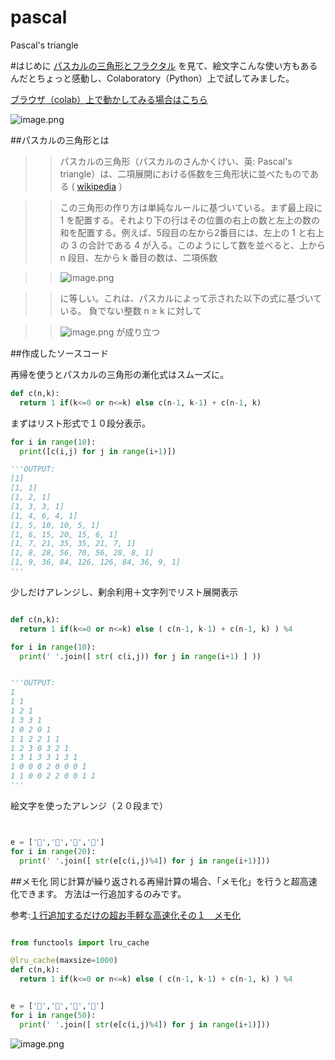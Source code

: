 # pascal
Pascal's triangle

#はじめに
[パスカルの三角形とフラクタル](https://qiita.com/YuukiToriyama/items/d5a3a4635640a860f0a7) を見て、絵文字こんな使い方もあるんだとちょっと感動し、Colaboratory（Python）上で試してみました。

[ブラウザ（colab）上で動かしてみる場合はこちら](https://github.com/zaq9/pascal/blob/master/pascal.ipynb)

![image.png](https://qiita-image-store.s3.amazonaws.com/0/351020/28fd503b-6804-ea43-e90a-04a71dc8a866.png)



##パスカルの三角形とは

>>パスカルの三角形（パスカルのさんかくけい、英: Pascal's triangle）は、二項展開における係数を三角形状に並べたものである ( [wikipedia](https://ja.wikipedia.org/wiki/%E3%83%91%E3%82%B9%E3%82%AB%E3%83%AB%E3%81%AE%E4%B8%89%E8%A7%92%E5%BD%A2) ）

>>この三角形の作り方は単純なルールに基づいている。まず最上段に 1 を配置する。それより下の行はその位置の右上の数と左上の数の和を配置する。例えば、5段目の左から2番目には、左上の 1 と右上の 3 の合計である 4 が入る。このようにして数を並べると、上から n 段目、左から k 番目の数は、二項係数 

>> ![image.png](https://qiita-image-store.s3.amazonaws.com/0/351020/56cb1534-59c8-6ade-9426-0f0c359f2953.png)

>>に等しい。これは、パスカルによって示された以下の式に基づいている。
負でない整数 n ≥ k に対して 

>> ![image.png](https://qiita-image-store.s3.amazonaws.com/0/351020/2e91192e-3725-93cd-8932-ff7d49aa4314.png)
>> が成り立つ

##作成したソースコード

再帰を使うとパスカルの三角形の漸化式はスムーズに。

```python
def c(n,k): 
  return 1 if(k<=0 or n<=k) else c(n-1, k-1) + c(n-1, k)
```

まずはリスト形式で１０段分表示。

```python
for i in range(10):
  print([c(i,j) for j in range(i+1)])

'''OUTPUT:
[1]
[1, 1]
[1, 2, 1]
[1, 3, 3, 1]
[1, 4, 6, 4, 1]
[1, 5, 10, 10, 5, 1]
[1, 6, 15, 20, 15, 6, 1]
[1, 7, 21, 35, 35, 21, 7, 1]
[1, 8, 28, 56, 70, 56, 28, 8, 1]
[1, 9, 36, 84, 126, 126, 84, 36, 9, 1]
'''
```

少しだけアレンジし、剰余利用＋文字列でリスト展開表示

```python

def c(n,k): 
  return 1 if(k<=0 or n<=k) else ( c(n-1, k-1) + c(n-1, k) ) %4

for i in range(10):
  print(' '.join([ str( c(i,j)) for j in range(i+1) ] ))


'''OUTPUT:
1
1 1
1 2 1
1 3 3 1
1 0 2 0 1
1 1 2 2 1 1
1 2 3 0 3 2 1
1 3 1 3 3 1 3 1
1 0 0 0 2 0 0 0 1
1 1 0 0 2 2 0 0 1 1
'''
```

絵文字を使ったアレンジ（２０段まで）

```python


e = ['🍈','🍎','🍇','🍊']
for i in range(20):
  print(' '.join([ str(e[c(i,j)%4]) for j in range(i+1)]))

```

##メモ化
同じ計算が繰り返される再帰計算の場合、「メモ化」を行うと超高速化できます。
方法は一行追加するのみです。

参考:[１行追加するだけの超お手軽な高速化その１　メモ化](https://qiita.com/alchemist/items/c75174c41b0bcd31ecc6)


```python

from functools import lru_cache

@lru_cache(maxsize=1000)
def c(n,k): 
  return 1 if(k<=0 or n<=k) else ( c(n-1, k-1) + c(n-1, k) ) %4


e = ['🍈','🍎','🍇','🍊']
for i in range(50):
  print(' '.join([ str(e[c(i,j)%4]) for j in range(i+1)]))
```

![image.png](https://qiita-image-store.s3.amazonaws.com/0/351020/4a0ebb0a-7cc4-344a-a8ae-eb75eb7ce298.png)

